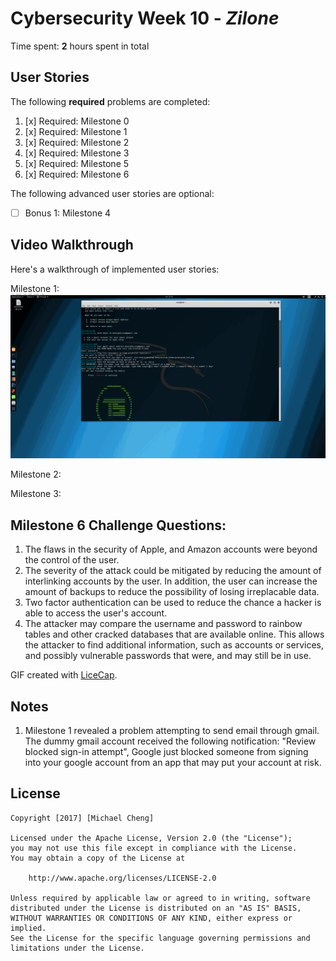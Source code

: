 # Cybersecurity Week 10 - *Zilone* 

Time spent: **2** hours spent in total 

## User Stories

The following **required** problems are completed:

1. [x]  Required: Milestone 0
2. [x]  Required: Milestone 1
3. [x]  Required: Milestone 2
4. [x]  Required: Milestone 3
5. [x]  Required: Milestone 5
6. [x]  Required: Milestone 6

The following advanced user stories are optional:

* [ ]  Bonus 1: Milestone 4

## Video Walkthrough

Here's a walkthrough of implemented user stories:

Milestone 1:
<img src='Milestone 1.gif' title='Hello, SET' width='' alt='' />

Milestone 2:
<img src='Milestone 2.gif' title='Try a real payload' width='' alt='' />

Milestone 3:
<img src='Milestone 3.gif' title='Fakebook' width='' alt='' />


## Milestone 6 Challenge Questions:
1. The flaws in the security of Apple, and Amazon accounts were beyond the control of the user.
2. The severity of the attack could be mitigated by reducing the amount of interlinking accounts by the user. In addition, the user can increase the amount of backups to reduce the possibility of losing irreplacable data. 
3. Two factor authentication can be used to reduce the chance a hacker is able to access the user's account.
4. The attacker may compare the username and password to rainbow tables and other cracked databases that are available online. This allows the attacker to find additional information, such as accounts or services, and possibly vulnerable passwords that were, and may still be in use.

GIF created with [LiceCap](http://www.cockos.com/licecap/).

## Notes

1. Milestone 1 revealed a problem attempting to send email through gmail. The dummy gmail account received the following notification: "Review blocked sign-in attempt", Google just blocked someone from signing into your google account from an app that may put your account at risk.

## License

    Copyright [2017] [Michael Cheng]

    Licensed under the Apache License, Version 2.0 (the "License");
    you may not use this file except in compliance with the License.
    You may obtain a copy of the License at

        http://www.apache.org/licenses/LICENSE-2.0

    Unless required by applicable law or agreed to in writing, software
    distributed under the License is distributed on an "AS IS" BASIS,
    WITHOUT WARRANTIES OR CONDITIONS OF ANY KIND, either express or implied.
    See the License for the specific language governing permissions and
    limitations under the License.
